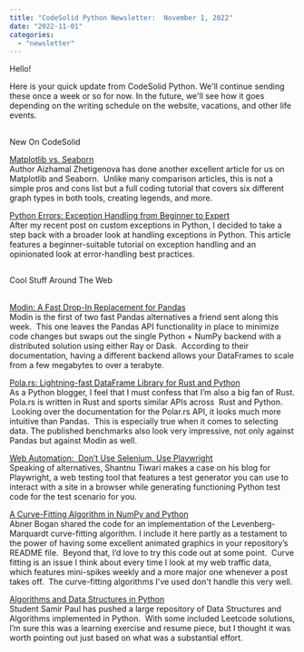 ```yaml
---
title: "CodeSolid Python Newsletter:  November 1, 2022"
date: "2022-11-01"
categories: 
  - "newsletter"
---
```


Hello!

  
Here is your quick update from CodeSolid Python. We'll continue sending these once a week or so for now. In the future, we'll see how it goes depending on the writing schedule on the website, vacations, and other life events.

##   
New On CodeSolid

[Matplotlib vs. Seaborn](https://codesolid.com/matplotlib-vs-seaborn/)  
Author Aizhamal Zhetigenova has done another excellent article for us on Matplotlib and Seaborn.  Unlike many comparison articles, this is not a simple pros and cons list but a full coding tutorial that covers six different graph types in both tools, creating legends, and more.

  
[Python Errors: Exception Handling from Beginner to Expert](https://codesolid.com/python-errors/)  
After my recent post on custom exceptions in Python, I decided to take a step back with a broader look at handling exceptions in Python. This article features a beginner-suitable tutorial on exception handling and an opinionated look at error-handling best practices.

##   
Cool Stuff Around The Web  
 

[Modin: A Fast Drop-In Replacement for Pandas](https://modin.readthedocs.io/en/stable/)  
Modin is the first of two fast Pandas alternatives a friend sent along this week.  This one leaves the Pandas API functionality in place to minimize code changes but swaps out the single Python + NumPy backend with a distributed solution using either Ray or Dask.  According to their documentation, having a different backend allows your DataFrames to scale from a few megabytes to over a terabyte.

[Pola.rs: Lightning-fast DataFrame Library for Rust and Python](https://www.pola.rs/)  
As a Python blogger, I feel that I must confess that I’m also a big fan of Rust. Pola.rs is written in Rust and sports similar APIs across  Rust and Python.  Looking over the documentation for the Polar.rs API, it looks much more intuitive than Pandas.  This is especially true when it comes to selecting data. The published benchmarks also look very impressive, not only against Pandas but against Modin as well.

[Web Automation:  Don’t Use Selenium, Use Playwright](https://new.pythonforengineers.com/blog/web-automation-dont-use-selenium-use-playwright/)  
Speaking of alternatives, Shantnu Tiwari makes a case on his blog for Playwright, a web testing tool that features a test generator you can use to interact with a site in a browser while generating functioning Python test code for the test scenario for you.

[A Curve-Fitting Algorithm in NumPy and Python](https://github.com/abnerbog/levenberg-marquardt-method)  
Abner Bogan shared the code for an implementation of the Levenberg-Marquardt curve-fitting algorithm. I include it here partly as a testament to the power of having some excellent animated graphics in your repository’s README file.  Beyond that, I’d love to try this code out at some point.  Curve fitting is an issue I think about every time I look at my web traffic data, which features mini-spikes weekly and a more major one whenever a post takes off.  The curve-fitting algorithms I've used don't handle this very well.

[Algorithms and Data Structures in Python](https://github.com/SamirPaul1/DSAlgo)  
Student Samir Paul has pushed a large repository of Data Structures and Algorithms implemented in Python.  With some included Leetcode solutions, I’m sure this was a learning exercise and resume piece, but I thought it was worth pointing out just based on what was a substantial effort.
